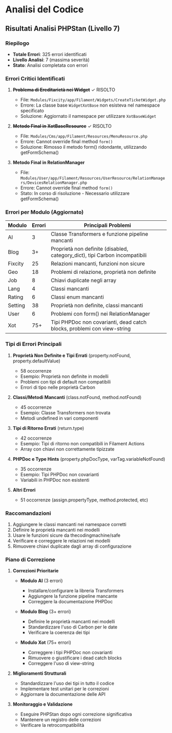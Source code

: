 # Analisi del Codice

## Risultati Analisi PHPStan (Livello 7)

### Riepilogo
- **Totale Errori**: 325 errori identificati
- **Livello Analisi**: 7 (massima severità)
- **Stato**: Analisi completata con errori

### Errori Critici Identificati
1. ~~**Problema di Ereditarietà nei Widget**~~ ✓ RISOLTO
   - File: `Modules/Fixcity/app/Filament/Widgets/CreateTicketWidget.php`
   - Errore: La classe base `WidgetXotBase` non esisteva nel namespace specificato
   - Soluzione: Aggiornato il namespace per utilizzare `XotBaseWidget`

2. ~~**Metodo Final in XotBaseResource**~~ ✓ RISOLTO
   - File: `Modules/Cms/app/Filament/Resources/MenuResource.php`
   - Errore: Cannot override final method `form()`
   - Soluzione: Rimosso il metodo form() ridondante, utilizzando getFormSchema()

3. **Metodo Final in RelationManager**
   - File: `Modules/User/app/Filament/Resources/UserResource/RelationManagers/DevicesRelationManager.php`
   - Errore: Cannot override final method `form()`
   - Stato: In corso di risoluzione - Necessario utilizzare getFormSchema()

### Errori per Modulo (Aggiornato)
| Modulo   | Errori | Principali Problemi |
|----------|--------|---------------------|
| AI       | 3      | Classe Transformers e funzione pipeline mancanti |
| Blog     | 3+     | Proprietà non definite (disabled, category_dict), tipi Carbon incompatibili |
| Fixcity  | 25     | Relazioni mancanti, funzioni non sicure |
| Geo      | 18     | Problemi di relazione, proprietà non definite |  
| Job      | 8      | Chiavi duplicate negli array |
| Lang     | 4      | Classi mancanti |
| Rating   | 6      | Classi enum mancanti |
| Setting  | 38     | Proprietà non definite, classi mancanti |
| User     | 6      | Problemi con form() nei RelationManager |
| Xot      | 75+    | Tipi PHPDoc non covarianti, dead catch blocks, problemi con view-string |

### Tipi di Errori Principali
1. **Proprietà Non Definite e Tipi Errati** (property.notFound, property.defaultValue)  
   - 58 occorrenze
   - Esempio: Proprietà non definite in modelli
   - Problemi con tipi di default non compatibili
   - Errori di tipo nelle proprietà Carbon

2. **Classi/Metodi Mancanti** (class.notFound, method.notFound)
   - 45 occorrenze
   - Esempio: Classe Transformers non trovata
   - Metodi undefined in vari componenti

3. **Tipi di Ritorno Errati** (return.type)
   - 42 occorrenze
   - Esempio: Tipi di ritorno non compatibili in Filament Actions
   - Array con chiavi non correttamente tipizzate

4. **PHPDoc e Type Hints** (property.phpDocType, varTag.variableNotFound)
   - 35 occorrenze
   - Esempio: Tipi PHPDoc non covarianti
   - Variabili in PHPDoc non esistenti

5. **Altri Errori**
   - 51 occorrenze (assign.propertyType, method.protected, etc)

### Raccomandazioni
1. Aggiungere le classi mancanti nei namespace corretti
2. Definire le proprietà mancanti nei modelli
3. Usare le funzioni sicure da thecodingmachine/safe
4. Verificare e correggere le relazioni nei modelli
5. Rimuovere chiavi duplicate dagli array di configurazione

### Piano di Correzione

1. **Correzioni Prioritarie**
   - **Modulo AI** (3 errori)
     * Installare/configurare la libreria Transformers
     * Aggiungere la funzione pipeline mancante
     * Correggere la documentazione PHPDoc

   - **Modulo Blog** (3+ errori)
     * Definire le proprietà mancanti nei modelli
     * Standardizzare l'uso di Carbon per le date
     * Verificare la coerenza dei tipi

   - **Modulo Xot** (75+ errori)
     * Correggere i tipi PHPDoc non covarianti
     * Rimuovere o giustificare i dead catch blocks
     * Correggere l'uso di view-string

2. **Miglioramenti Strutturali**
   - Standardizzare l'uso dei tipi in tutto il codice
   - Implementare test unitari per le correzioni
   - Aggiornare la documentazione delle API

3. **Monitoraggio e Validazione**
   - Eseguire PHPStan dopo ogni correzione significativa
   - Mantenere un registro delle correzioni
   - Verificare la retrocompatibilità
